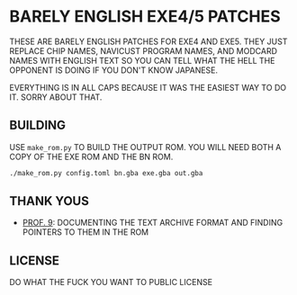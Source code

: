 # BARELY ENGLISH EXE4/5 PATCHES

THESE ARE BARELY ENGLISH PATCHES FOR EXE4 AND EXE5. THEY JUST REPLACE CHIP NAMES, NAVICUST PROGRAM NAMES, AND MODCARD NAMES WITH ENGLISH TEXT SO YOU CAN TELL WHAT THE HELL THE OPPONENT IS DOING IF YOU DON'T KNOW JAPANESE.

EVERYTHING IS IN ALL CAPS BECAUSE IT WAS THE EASIEST WAY TO DO IT. SORRY ABOUT THAT.

## BUILDING

USE `make_rom.py` TO BUILD THE OUTPUT ROM. YOU WILL NEED BOTH A COPY OF THE EXE ROM AND THE BN ROM.

```sh
./make_rom.py config.toml bn.gba exe.gba out.gba
```

## THANK YOUS

-   [PROF. 9](https://twitter.com/Prof9): DOCUMENTING THE TEXT ARCHIVE FORMAT AND FINDING POINTERS TO THEM IN THE ROM

## LICENSE

DO WHAT THE FUCK YOU WANT TO PUBLIC LICENSE
